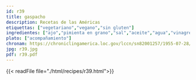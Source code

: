 ```yaml
---
id: r39
title: gaspacho
description: Recetas de las Américas
etiquettas: ["vegetariano","vegano","sin gluten"]
ingredientes: ["ajo","pimienta en grano","sal","aceite","agua","vinagre","tomate","cebolla","pepinillos","pimiento"]
plato: ["acompañamiento"]
chronam: https://chroniclingamerica.loc.gov/lccn/sn82001257/1955-07-28/ed-1/seq-5/
jpg: r39.jpg
pdf: r39.pdf
---
```


{{< readFile file="./html/recipes/r39.html">}}